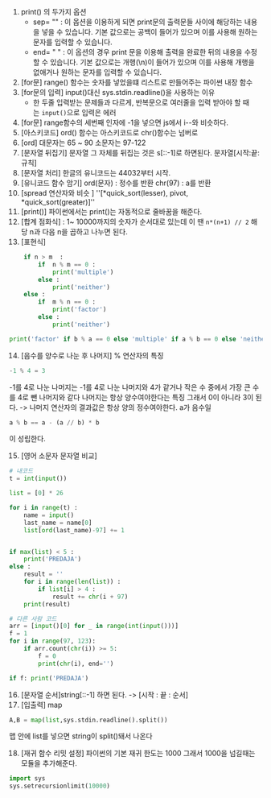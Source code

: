 1. print() 의 두가지 옵션
	- sep= "" : 이 옵션을 이용하게 되면 print문의 출력문들 사이에 해당하는 내용을 넣을 수 있습니다. 기본 값으로는 공백이 들어가 있으며 이를 사용해 원하는 문자를 입력할 수 있습니다.
	- end= " " : 이 옵션의 경우 print 문을 이용해 출력을 완료한 뒤의 내용을 수정할 수 있습니다. 기본 값으로는 개행(\n)이 들어가 있으며 이를 사용해 개행을 없애거나 원하는 문자를 입력할 수 있습니다.
2. [for문] range() 함수는 숫자를 넣었을떄 리스트로 만들어주는 파이썬 내장 함수
3. [for문의 입력] input()대신 sys.stdin.readline()을 사용하는 이유
	- 한 두줄 입력받는 문제들과 다르게, 반복문으로 여러줄을 입력 받아야 할 때는 `input()`으로 입력은 에러
4. [for문] range함수의 세번째 인자에 -1을 넣으면 js에서 i--와 비슷하다.
5. [아스키코드] ord() 함수는 아스키코드로 chr()함수는 넘버로 
6. [ord] 대문자는 65 ~ 90 소문자는 97-122
7. [문자열 뒤집기] 문자열 그 자체를 뒤집는 것은 s[::-1]로 하면된다. 문자열[시작:끝:규칙]
8. [문자열 처리] 한글의 유니코드는 44032부터 시작. 
9. [유니코드 함수 암기] ord(문자) : 정수를 반환 chr(97) : a를 반환 
10. [spread 연산자와 비슷 ] ''[*quick_sort(lesser), pivot, *quick_sort(greater)]''
11. [print()] 파이썬에서는 print()는 자동적으로 줄바꿈을 해준다. 
12. [합계 점화식] :  1~ 10000까지의 숫자가 순서대로 있는데 이 땐 `n*(n+1) // 2`  해당 n과 다음 n을 곱하고 나누면 된다.
13. [표현식]
```python
    if n > m  : 
        if  n % m == 0 :
            print('multiple')  
        else :
            print('neither')
    else : 
        if  m % n == 0 :
            print('factor')
        else :
            print('neither')

print('factor' if b % a == 0 else 'multiple' if a % b == 0 else 'neither')
```
14. [음수를 양수로 나눈 후 나머지] % 연산자의 특징 
```python
-1 % 4 = 3
```
-1를 4로 나눈 나머지는 -1를 4로 나눈 나머지와 4가 같거나 작은 수 중에서 가장 큰 수를 4로 뺀 나머지와 같다 
나머지는 항상 양수여야한다는 특징 그래서 0이 아니라 3이 된다. 
-> 나머지 연산자의 결과값은 항상 양의 정수여야한다. a가 음수일 
```python
a % b == a - (a // b) * b
```
이 성립한다. 

15. [영어 소문자 문자열 비교] 
```python
# 내코드
t = int(input())

list = [0] * 26

for i in range(t) :
    name = input()
    last_name = name[0]
    list[ord(last_name)-97] += 1


if max(list) < 5 :
    print('PREDAJA')
else : 
    result = ''
    for i in range(len(list)) :
        if list[i] > 4 : 
            result += chr(i + 97)
    print(result)

# 다른 사람 코드 
arr = [input()[0] for _ in range(int(input()))]
f = 1
for i in range(97, 123):
    if arr.count(chr(i)) >= 5:
        f = 0
        print(chr(i), end='')

if f: print('PREDAJA')
```

16. [문자열 순서]string[::-1] 하면 된다.
-> [시작 : 끝 : 순서]
17. [입출력] map 
```python
A,B = map(list,sys.stdin.readline().split())
```
맵 안에 list를 넣으면 string이 split()돼서 나온다


18. [재귀 함수 리밋 설정] 파이썬의 기본 재귀 한도는 1000 그래서 1000을 넘길때는 모듈을 추가해준다. 
```python
import sys
sys.setrecursionlimit(10000)
```